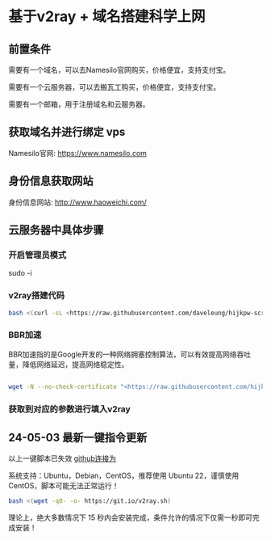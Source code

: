# 基于v2ray + 域名搭建科学上网

## 前置条件

需要有一个域名，可以去Namesilo官网购买，价格便宜，支持支付宝。

需要有一个云服务器，可以去搬瓦工购买，价格便宜，支持支付宝。

需要有一个邮箱，用于注册域名和云服务器。

## 获取域名并进行绑定 vps

Namesilo官网: <https://www.namesilo.com>

## 身份信息获取网站

身份信息网站: <http://www.haoweichi.com/>

## 云服务器中具体步骤

### 开启管理员模式

sudo -i

### v2ray搭建代码

``` sh
bash <(curl -sL <https://raw.githubusercontent.com/daveleung/hijkpw-scripts-mod/main/v2ray_mod1.sh>)
```

### BBR加速

BBR加速指的是Google开发的一种网络拥塞控制算法，可以有效提高网络吞吐量，降低网络延迟，提高网络稳定性。

``` sh

wget -N --no-check-certificate "<https://raw.githubusercontent.com/hijkpw/Linux-NetSpeed/master/tcp.sh>" && chmod +x tcp.sh && ./tcp.sh
```

### 获取到对应的参数进行填入v2ray

## 24-05-03 最新一键指令更新

 以上一键脚本已失效  [github连接为](https://github.com/233boy/v2ray/wiki/V2Ray%E4%B8%80%E9%94%AE%E5%AE%89%E8%A3%85%E8%84%9A%E6%9C%AC)

 系统支持：Ubuntu，Debian，CentOS，推荐使用 Ubuntu 22，谨慎使用 CentOS，脚本可能无法正常运行！

```sh
bash <(wget -qO- -o- https://git.io/v2ray.sh)

```

理论上，绝大多数情况下 15 秒内会安装完成，条件允许的情况下仅需一秒即可完成安装！
